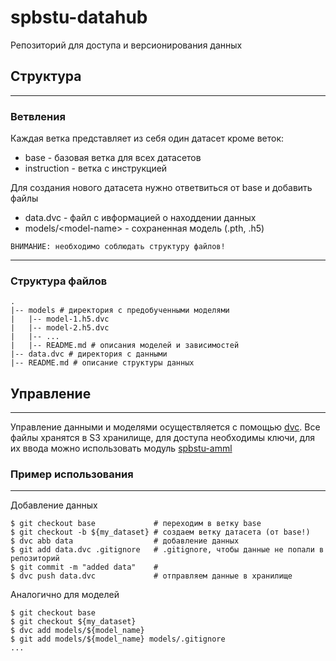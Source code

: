 # spbstu-datahub

Репозиторий для доступа и версионирования данных


## Структура 
---

### Ветвления

Каждая ветка представляет из себя один датасет кроме веток:

+ base - базовая ветка для всех датасетов
+ instruction - ветка с инструкцией

Для создания нового датасета нужно ответвиться от base и добавить файлы 
+ data.dvc - файл с ивформацией о находдении данных
+ models/\<model-name> - сохраненная модель (.pth, .h5)


`ВНИМАНИЕ: необходимо соблюдать структуру файлов!`

---
### Структура файлов    

    .
    |-- models # директория с предобученными моделями
    |   |-- model-1.h5.dvc
    |   |-- model-2.h5.dvc
    |   |-- ...
    |   |-- README.md # описания моделей и зависимостей
    |-- data.dvc # директория с данными
    |-- README.md # описание структуры данных 

## Управление
---
Управление данными и моделями осуществляется с помощью [dvc](https://dvc.org/doc). Все файлы хранятся в S3 хранилище, для доступа необходимы ключи, для их ввода можно использовать модуль [spbstu-amml](https://github.com/Nika-Keks/spbstu-amml.git)

### Пример использования
---
Добавление данных
```console
$ git checkout base             # переходим в ветку base
$ git checkout -b ${my_dataset} # создаем ветку датасета (от base!)
$ dvc abb data                  # добавление данных
$ git add data.dvc .gitignore   # .gitignore, чтобы данные не попали в репозиторий
$ git commit -m "added data"    # 
$ dvc push data.dvc             # отправляем данные в хранилище
```
Аналогично для моделей
```console
$ git checkout base 
$ git checkout ${my_dataset}
$ dvc add models/${model_name}
$ git add models/${model_name} models/.gitignore
...
```